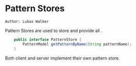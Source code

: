 # Pattern Stores

`Author: Lukas Walker`

Pattern Stores are used to store and provide all [](Patterns.md). 

```java
    public interface PatternStore {
        PatternModel getPatternByName(String patternName);
    }
```

Both client and server implement their own pattern store.
